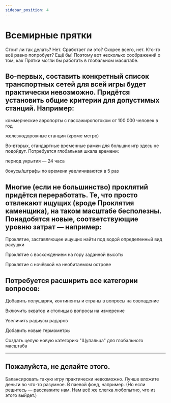 ```yaml
---
sidebar_position: 4
---
```


# Всемирные прятки

Стоит ли так делать? Нет. Сработает ли это? Скорее всего, нет. Кто-то всё равно попробует? Ещё бы! Поэтому вот несколько соображений о том, как Прятки могли бы работать в глобальном масштабе.

## Во-первых, составить конкретный список транспортных сетей для всей игры будет практически невозможно. Придётся установить общие критерии для допустимых станций. Например:

коммерческие аэропорты с пассажиропотоком от 100 000 человек в год

железнодорожные станции (кроме метро)

Во-вторых, стандартные временные рамки для больших игр здесь не подойдут. Потребуется глобальная шкала времени:

период укрытия — 24 часа

бонусы/штрафы по времени увеличиваются в 5 раз

## Многие (если не большинство) проклятий придётся переработать. Те, что просто отвлекают ищущих (вроде Проклятия каменщика), на таком масштабе бесполезны. Понадобятся новые, соответствующие уровню затрат — например:

Проклятие, заставляющее ищущих найти под водой определенный вид ракушки

Проклятие с восхождением на гору заданной высоты

Проклятие с ночёвкой на необитаемом острове

## Потребуется расширить все категории вопросов:

Добавить полушария, континенты и страны в вопросы на совпадение

Включить экватор и столицы в вопросы на измерение

Увеличить радиусы радаров

Добавить новые термометры

Создать целую новую категорию "Щупальца" для глобального масштаба

__________________________________________________________________________________________________________________________________________________________________________________________________________________________________________________________________________________________________________________________


## Пожалуйста, не делайте этого. 
Балансировать такую игру практически невозможно. Лучше вложите деньги во что-то разумное. В паевой фонд, например. (Но если решитесь — расскажите нам. Нам всё же слегка любопытно, что из этого выйдет.)
